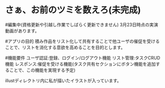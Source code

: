 # さぁ、お前のツミを数えろ(未完成)
#編集中(資格更新や引越し作業でしばらく更新できません)
3月23日時点の実演動画があります。

#アプリの目的
積み作品をリスト化して共有することで他ユーザの催促を受けることで、リストを消化する意欲を高めることを目的とします。

#機能要件
ユーザ認証:登録、ログイン/ログアウト機能
リスト管理:タスクCRUD機能
レスポンス:催促を受ける機能(タスク共有セクションにボタン機能を追加することで、この機能を実現する予定)

illustディレクトリ内に私が描いたイラストが入っています。
